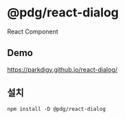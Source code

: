# @pdg/react-dialog

React Component

## Demo

https://parkdigy.github.io/react-dialog/

## 설치
```shell
npm install -D @pdg/react-dialog
```
